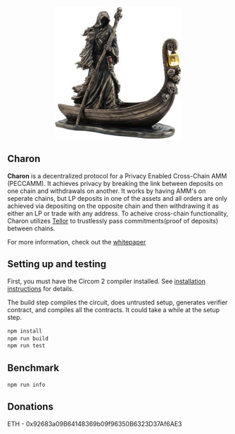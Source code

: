 <p align="center">
    <img src= './public/charon.jpg' height="300"/>
</p>


## Charon

<b>Charon</b> is a decentralized protocol for a Privacy Enabled Cross-Chain AMM (PECCAMM). It achieves privacy by breaking the link between deposits on one chain and withdrawals on another.  It works by having AMM's on seperate chains, but LP deposits in one of the assets and all orders are only achieved via depositing on the opposite chain and then withdrawing it as either an LP or trade with any address. To acheive cross-chain functionality, Charon utilizes [Tellor](https://www.tellor.io) to trustlessly pass commitments(proof of deposits) between chains. 

For more information, check out the [whitepaper](https://github.com/themandalore/charon/blob/main/public/whitepaper.pdf)

## Setting up and testing

First, you must have the Circom 2 compiler installed. See [installation
instructions](https://docs.circom.io/getting-started/installation/) for details.

The build step compiles the circuit, does untrusted setup, generates verifier contract, and compiles all the contracts. It could take a while at the setup step.

```sh
npm install
npm run build
npm run test
```

## Benchmark

```sh
npm run info
```

## Donations

ETH - 0x92683a09B64148369b09f96350B6323D37Af6AE3